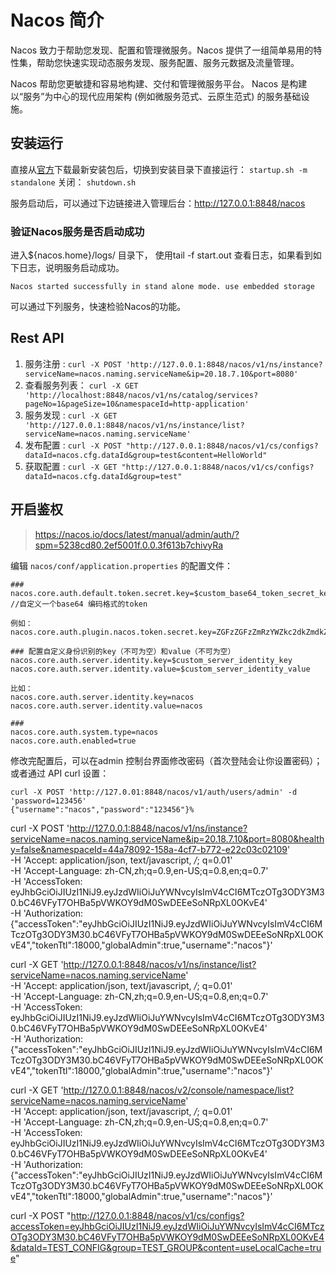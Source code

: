 # Nacos 简介

Nacos 致力于帮助您发现、配置和管理微服务。Nacos 提供了一组简单易用的特性集，帮助您快速实现动态服务发现、服务配置、服务元数据及流量管理。

Nacos 帮助您更敏捷和容易地构建、交付和管理微服务平台。 Nacos 是构建以“服务”为中心的现代应用架构 (例如微服务范式、云原生范式) 的服务基础设施。

## 安装运行
直接从[官方](https://github.com/alibaba/nacos/releases)下载最新安装包后，切换到安装目录下直接运行：
`startup.sh -m standalone`
关闭：
`shutdown.sh`

服务启动后，可以通过下边链接进入管理后台：http://127.0.0.1:8848/nacos

### 验证Nacos服务是否启动成功
进入${nacos.home}/logs/ 目录下， 使用tail -f start.out 查看日志，如果看到如下日志，说明服务启动成功。
```
Nacos started successfully in stand alone mode. use embedded storage
```
可以通过下列服务，快速检验Nacos的功能。

## Rest API
1. 服务注册 : `curl -X POST 'http://127.0.0.1:8848/nacos/v1/ns/instance?serviceName=nacos.naming.serviceName&ip=20.18.7.10&port=8080'`
2. 查看服务列表： `curl -X GET 'http://localhost:8848/nacos/v1/ns/catalog/services?pageNo=1&pageSize=10&namespaceId=http-application'`
3. 服务发现 : `curl -X GET 'http://127.0.0.1:8848/nacos/v1/ns/instance/list?serviceName=nacos.naming.serviceName'`
4. 发布配置 : `curl -X POST "http://127.0.0.1:8848/nacos/v1/cs/configs?dataId=nacos.cfg.dataId&group=test&content=HelloWorld"`
5. 获取配置 : `curl -X GET "http://127.0.0.1:8848/nacos/v1/cs/configs?dataId=nacos.cfg.dataId&group=test"`


## 开启鉴权
> https://nacos.io/docs/latest/manual/admin/auth/?spm=5238cd80.2ef5001f.0.0.3f613b7chivyRa

编辑 `nacos/conf/application.properties` 的配置文件：
```
###
nacos.core.auth.default.token.secret.key=$custom_base64_token_secret_key //自定义一个base64 编码格式的token

例如： nacos.core.auth.plugin.nacos.token.secret.key=ZGFzZGFzZmRzYWZkc2dkZmdkZmhmZHNmc2Zkc2Rhc2Rhc2Rhc2Rhcw==

### 配置自定义身份识别的key（不可为空）和value（不可为空）
nacos.core.auth.server.identity.key=$custom_server_identity_key
nacos.core.auth.server.identity.value=$custom_server_identity_value

比如：
nacos.core.auth.server.identity.key=nacos
nacos.core.auth.server.identity.value=nacos

###
nacos.core.auth.system.type=nacos
nacos.core.auth.enabled=true
```


修改完配置后，可以在admin 控制台界面修改密码（首次登陆会让你设置密码）；或者通过 API curl 设置：
```
curl -X POST 'http://127.0.01:8848/nacos/v1/auth/users/admin' -d 'password=123456'
{"username":"nacos","password":"123456"}% 
```



curl -X POST 'http://127.0.0.1:8848/nacos/v1/ns/instance?serviceName=nacos.naming.serviceName&ip=20.18.7.10&port=8080&healthy=false&namespaceId=44a78092-158a-4cf7-b772-e22c03c02109' \
-H 'Accept: application/json, text/javascript, */*; q=0.01' \
-H 'Accept-Language: zh-CN,zh;q=0.9,en-US;q=0.8,en;q=0.7' \
-H 'AccessToken: eyJhbGciOiJIUzI1NiJ9.eyJzdWIiOiJuYWNvcyIsImV4cCI6MTczOTg3ODY3M30.bC46VFyT7OHBa5pVWKOY9dM0SwDEEeSoNRpXL0OKvE4' \
-H 'Authorization: {"accessToken":"eyJhbGciOiJIUzI1NiJ9.eyJzdWIiOiJuYWNvcyIsImV4cCI6MTczOTg3ODY3M30.bC46VFyT7OHBa5pVWKOY9dM0SwDEEeSoNRpXL0OKvE4","tokenTtl":18000,"globalAdmin":true,"username":"nacos"}'


curl -X GET 'http://127.0.0.1:8848/nacos/v1/ns/instance/list?serviceName=nacos.naming.serviceName' \
-H 'Accept: application/json, text/javascript, */*; q=0.01' \
-H 'Accept-Language: zh-CN,zh;q=0.9,en-US;q=0.8,en;q=0.7' \
-H 'AccessToken: eyJhbGciOiJIUzI1NiJ9.eyJzdWIiOiJuYWNvcyIsImV4cCI6MTczOTg3ODY3M30.bC46VFyT7OHBa5pVWKOY9dM0SwDEEeSoNRpXL0OKvE4' \
-H 'Authorization: {"accessToken":"eyJhbGciOiJIUzI1NiJ9.eyJzdWIiOiJuYWNvcyIsImV4cCI6MTczOTg3ODY3M30.bC46VFyT7OHBa5pVWKOY9dM0SwDEEeSoNRpXL0OKvE4","tokenTtl":18000,"globalAdmin":true,"username":"nacos"}'


curl -X GET 'http://127.0.0.1:8848/nacos/v2/console/namespace/list?serviceName=nacos.naming.serviceName' \
-H 'Accept: application/json, text/javascript, */*; q=0.01' \
-H 'Accept-Language: zh-CN,zh;q=0.9,en-US;q=0.8,en;q=0.7' \
-H 'AccessToken: eyJhbGciOiJIUzI1NiJ9.eyJzdWIiOiJuYWNvcyIsImV4cCI6MTczOTg3ODY3M30.bC46VFyT7OHBa5pVWKOY9dM0SwDEEeSoNRpXL0OKvE4' \
-H 'Authorization: {"accessToken":"eyJhbGciOiJIUzI1NiJ9.eyJzdWIiOiJuYWNvcyIsImV4cCI6MTczOTg3ODY3M30.bC46VFyT7OHBa5pVWKOY9dM0SwDEEeSoNRpXL0OKvE4","tokenTtl":18000,"globalAdmin":true,"username":"nacos"}'

curl -X POST "http://127.0.0.1:8848/nacos/v1/cs/configs?accessToken=eyJhbGciOiJIUzI1NiJ9.eyJzdWIiOiJuYWNvcyIsImV4cCI6MTczOTg3ODY3M30.bC46VFyT7OHBa5pVWKOY9dM0SwDEEeSoNRpXL0OKvE4&dataId=TEST_CONFIG&group=TEST_GROUP&content=useLocalCache=true"